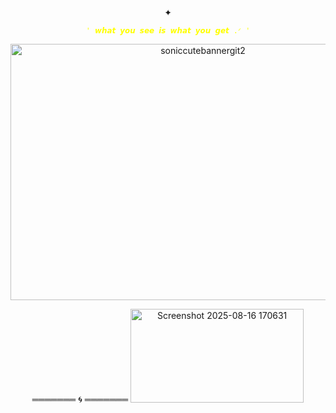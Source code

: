 

<p align="center">
✦  
</p>


<p align="center">
<code style="color : yellow">' 𝙬𝙝𝙖𝙩 𝙮𝙤𝙪 𝙨𝙚𝙚 𝙞𝙨 𝙬𝙝𝙖𝙩 𝙮𝙤𝙪 𝙜𝙚𝙩 .ᐟ '</code>
</p>


<p align="center">
<img width="600" height="410" alt="soniccutebannergit2" src="https://github.com/user-attachments/assets/986cc826-3e10-433a-b744-36589fdff3ad" />
</p>

<p align="center">
═══════ 🌀 ═══════

<img width="277" height="150" alt="Screenshot 2025-08-16 170631" src="https://github.com/user-attachments/assets/06098882-c5cc-408a-bbb4-660298c7e8f1" />
</p>

</p>
<!--

**mochitails/mochitails** is a ✨ _special_ ✨ repository because its `README.md` (this file) appears on your GitHub profile.


